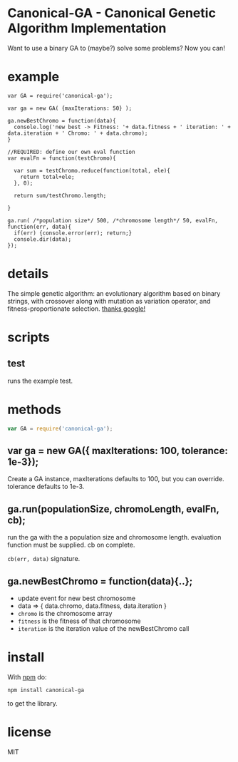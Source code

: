 # Canonical-GA - Canonical Genetic Algorithm Implementation


Want to use a binary GA to (maybe?) solve some problems?  Now you can!

# example

```
var GA = require('canonical-ga');

var ga = new GA( {maxIterations: 50} );

ga.newBestChromo = function(data){
  console.log('new best -> Fitness: '+ data.fitness + ' iteration: ' + data.iteration + ' Chromo: ' + data.chromo);
}

//REQUIRED: define our own eval function
var evalFn = function(testChromo){
  
  var sum = testChromo.reduce(function(total, ele){
    return total+ele;
  }, 0);
  
  return sum/testChromo.length;
  
}

ga.run( /*population size*/ 500, /*chromosome length*/ 50, evalFn, function(err, data){
  if(err) {console.error(err); return;}
  console.dir(data);
});

```

# details

The simple genetic algorithm: an evolutionary algorithm based on binary strings, with crossover along with mutation as variation operator, and fitness-proportionate selection.  [thanks google!](http://geneura.ugr.es/~jmerelo/evolutionary-computation-perl/x207.html)

# scripts

## test

runs the example test.

# methods

``` js
var GA = require('canonical-ga');
```

## var ga = new GA({ maxIterations: 100, tolerance: 1e-3});

Create a GA instance, maxIterations defaults to 100, but you can override. tolerance defaults to 1e-3.

## ga.run(populationSize, chromoLength, evalFn, cb);

run the ga with the a population size and chromosome length.
evaluation function must be supplied.
cb on complete.

`cb(err, data)` signature.

## ga.newBestChromo = function(data){..};

* update event for new best chromosome
* data => { data.chromo, data.fitness, data.iteration }
* `chromo` is the chromosome array
* `fitness` is the fitness of that chromosome
* `iteration` is the iteration value of the newBestChromo call


# install

With [npm](https://npmjs.org) do:

```
npm install canonical-ga
```
to get the library.

# license

MIT